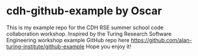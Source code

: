 # cdh-github-example by Oscar
This is my example repo for the CDH RSE summer school code collaboration workshop. 
Inspired by the Turing Research Software Engineering workshop example GitHub repo here https://github.com/alan-turing-institute/github-example
Hope you enjoy it!
